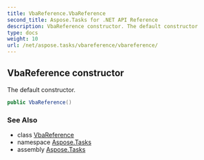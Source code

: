 ```yaml
---
title: VbaReference.VbaReference
second_title: Aspose.Tasks for .NET API Reference
description: VbaReference constructor. The default constructor
type: docs
weight: 10
url: /net/aspose.tasks/vbareference/vbareference/
---
```

## VbaReference constructor

The default constructor.

```csharp
public VbaReference()
```

### See Also

* class [VbaReference](../)
* namespace [Aspose.Tasks](../../vbareference/)
* assembly [Aspose.Tasks](../../../)



